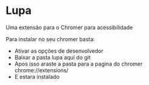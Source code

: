 # Lupa
Uma extensão para o Chromer para acessibilidade

Para instalar no seu chromer basta:

- Ativar as opções de desenvolvedor
- Baixar a pasta lupa aqui do git
- Apos isso araste a pasta para a pagina do chromer chrome://extensions/
- E estara instalado